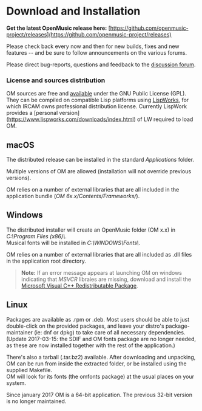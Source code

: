 
# Download and Installation

**Get the latest OpenMusic release here:** [https://github.com/openmusic-project/releases](https://github.com/openmusic-project/releases)


Please check back every now and then for new builds, fixes and new features -- and be sure to follow announcements on the various forums.

Please direct bug-reports, questions and feedback to the [discussion forum](https://discussion.forum.ircam.fr/c/openmusic).

### License and sources distribution

OM sources are free and [available](https://github.com/openmusic-project/openmusic/) under the GNU Public License (GPL). 
They can be compiled on compatible Lisp platforms using [LispWorks](http://www.lispworks.com/), for which IRCAM owns professional distribution license. Currently LispWork provides a [personal version] (https://www.lispworks.com/downloads/index.html) of LW required to load OM.



## macOS

The distributed release can be installed in the standard _Applications_ folder.

Multiple versions of OM are allowed (installation will not override previous versions).

OM relies on a number of external libraries that are all included in the application bundle (_OM 6x.x/Contents/Frameworks/_).



## Windows 

The distributed installer will create an OpenMusic folder (OM x.x) in _C:\\Program Files (x86)\\_.       
Musical fonts will be installed in _C:\\WINDOWS\\Fonts\\_.

OM relies on a number of external libraries that are all included as .dll files in the application root directory.


> **Note:** If an error message appears at launching OM on windows indicating that _MSVCR_ libraies are missing, download and install the [Microsoft Visual C++ Redistributable Package](http://www.microsoft.com/downloads/en/details.aspx?FamilyID=a7b7a05e-6de6-4d3a-a423-37bf0912db84).


## Linux 


Packages are available as .rpm or .deb. 
Most users should be able to just double-click on the provided packages, and leave your distro's package-maintainer (ie: dnf or dpkg) to take care of all necessary dependencies. (Update 2017-03-15: the SDIF and OM fonts package are no longer needed, as these are now installed together with the rest of the application.)

There's also a tarball (.tar.bz2) available.  After downloading and unpacking, OM can be run from inside the extracted folder, or be installed using the supplied Makefile.  
OM will look for its fonts (the omfonts package) at the usual places on your system. 

Since january 2017 OM is a 64-bit application.  The previous 32-bit version is no longer maintained.


 
